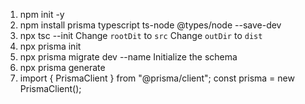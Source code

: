 1. npm init -y
2. npm install prisma typescript ts-node @types/node --save-dev
3. npx tsc --init
   Change `rootDit` to `src`
   Change `outDir` to `dist`
4. npx prisma init
5. npx prisma migrate dev --name Initialize the schema
6. npx prisma generate
7. import { PrismaClient } from "@prisma/client";
   const prisma = new PrismaClient();
